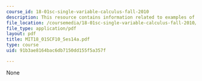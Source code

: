 ```yaml
---
course_id: 18-01sc-single-variable-calculus-fall-2010
description: This resource contains information related to examples of implicit differentiation.
file_location: /coursemedia/18-01sc-single-variable-calculus-fall-2010/91b3ae8164bac6db7150dd155f5a357f_MIT18_01SCF10_Ses14a.pdf
file_type: application/pdf
layout: pdf
title: MIT18_01SCF10_Ses14a.pdf
type: course
uid: 91b3ae8164bac6db7150dd155f5a357f

---
```

None